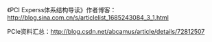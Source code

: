 《PCI Experss体系结构导读》作者博客：http://blog.sina.com.cn/s/articlelist_1685243084_3_1.html

PCIe资料汇总：http://blog.csdn.net/abcamus/article/details/72812507